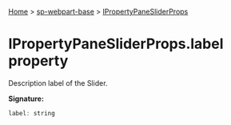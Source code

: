 <!-- docId=sp-webpart-base.ipropertypanesliderprops.label -->

[Home](./index.md) &gt; [sp-webpart-base](./sp-webpart-base.md) &gt; [IPropertyPaneSliderProps](./sp-webpart-base.ipropertypanesliderprops.md)

# IPropertyPaneSliderProps.label property

Description label of the Slider.

**Signature:**
```javascript
label: string
```
